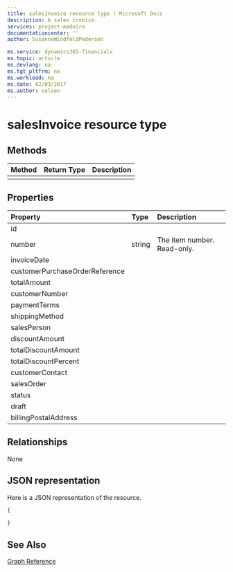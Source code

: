 ```yaml
---
title: salesInvoice resource type | Microsoft Docs
description: A sales invoice.
services: project-madeira
documentationcenter: ''
author: SusanneWindfeldPedersen

ms.service: dynamics365-financials
ms.topic: article
ms.devlang: na
ms.tgt_pltfrm: na
ms.workload: na
ms.date: 02/03/2017
ms.author: solsen
---
```


# salesInvoice resource type

## Methods

| Method       | Return Type  |Description|
|:---------------|:--------|:----------|
||||

## Properties
| Property	   | Type	|Description|
|:---------------|:--------|:----------|
|id||
|number|string|The item number. Read-only.|
|invoiceDate||
|customerPurchaseOrderReference||
|totalAmount||
|customerNumber||
|paymentTerms||
|shippingMethod||
|salesPerson||
|discountAmount||
|totalDiscountAmount||
|totalDiscountPercent||
|customerContact||
|salesOrder||
|status||
|draft||
|billingPostalAddress||  


## Relationships
None

## JSON representation

Here is a JSON representation of the resource.


```json
{
  
}

```
## See Also
[Graph Reference](graph-reference.md)  